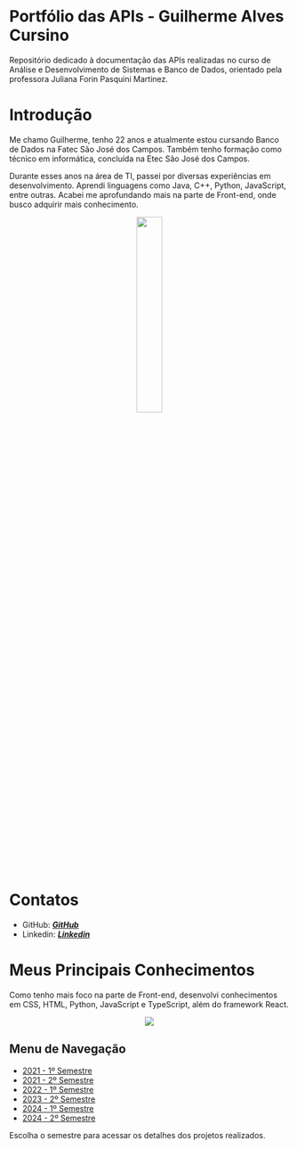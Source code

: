 # Portfólio das APIs - Guilherme Alves Cursino
Repositório dedicado à documentação das APIs realizadas no curso de Análise e Desenvolvimento de Sistemas e Banco de Dados, orientado pela professora Juliana Forin Pasquini Martinez.

# Introdução
Me chamo Guilherme, tenho 22 anos e atualmente estou cursando Banco de Dados na Fatec São José dos Campos. Também tenho formação como técnico em informática, concluída na Etec São José dos Campos.

Durante esses anos na área de TI, passei por diversas experiências em desenvolvimento. Aprendi linguagens como Java, C++, Python, JavaScript, entre outras. Acabei me aprofundando mais na parte de Front-end, onde busco adquirir mais conhecimento.

<p align="center"><img src="https://github.com/guilherme0066/PortfolioBanco_de_Dados/blob/main/Imagens/FotoGuilherme.png" width="30%"></p>

# Contatos 
- GitHub: [***GitHub***](https://github.com/guilherme0066)
- Linkedin: [***Linkedin***](https://www.linkedin.com/in/guilherme-cursino-679410213/)


# Meus Principais Conhecimentos

Como tenho mais foco na parte de Front-end, desenvolvi conhecimentos em CSS, HTML, Python, JavaScript e TypeScript, além do framework React.

<p align="center">
  <a href="https://skillicons.dev">
    <img src="https://skillicons.dev/icons?i=css,html,python,javascript,typescript,react" />
  </a>
</p>

 ## Menu de Navegação

- [2021 - 1º Semestre](https://github.com/guilherme0066/PortfolioBanco_de_Dados/blob/main/Projetos/1semestre.md)
- [2021 - 2º Semestre](https://github.com/guilherme0066/PortfolioBanco_de_Dados/blob/main/Projetos/2semestre.md)
- [2022 - 1º Semestre](https://github.com/guilherme0066/PortfolioBanco_de_Dados/blob/main/Projetos/3semestre.md)
- [2023 - 2º Semestre](https://github.com/guilherme0066/PortfolioBanco_de_Dados/blob/main/Projetos/4semestre.md)
- [2024 - 1º Semestre](https://github.com/guilherme0066/PortfolioBanco_de_Dados/blob/main/Projetos/5semestre.md)
- [2024 - 2º Semestre](https://github.com/guilherme0066/PortfolioBanco_de_Dados/blob/main/Projetos/6semestre.md)

Escolha o semestre para acessar os detalhes dos projetos realizados.

